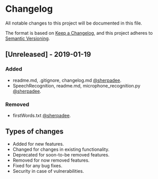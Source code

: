 
# Changelog
All notable changes to this project will be documented in this file.

The format is based on [Keep a Changelog](https://keepachangelog.com/en/1.0.0/),
and this project adheres to [Semantic Versioning](https://semver.org/spec/v2.0.0.html).

## [Unreleased] - 2019-01-19
### Added
- readme.md, .gitignore, changelog.md [@sherpadee](https://github.com/sherpadee).
- SpeechRecognition, readme.md, microphone_recognition.py [@sherpadee](https://github.com/sherpadee).

### Removed
- firstWords.txt [@sherpadee](https://github.com/sherpadee).


## Types of changes
* Added for new features.
* Changed for changes in existing functionality.
* Deprecated for soon-to-be removed features.
* Removed for now removed features.
* Fixed for any bug fixes.
* Security in case of vulnerabilities.

